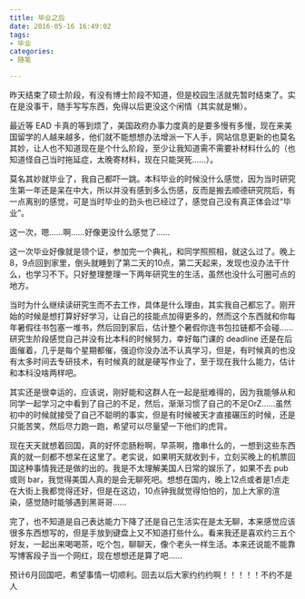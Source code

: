 ```yaml
---
title: 毕业之后
date: 2016-05-16 16:49:02
tags:
- 毕业
categories:
- 随笔

---
```


昨天结束了硕士阶段，有没有博士阶段不知道，但是校园生活就先暂时结束了。实在是没事干，随手写写东西，免得以后更没这个闲情（其实就是懒）。

<!--more-->

最近等 EAD 卡真的等到烦了，美国政府办事力度真的是要多慢有多慢，现在来美国留学的人越来越多，他们就不能想想办法增派一下人手，网站信息更新的也莫名其妙，让人也不知道现在是个什么阶段，至少让我知道需不需要补材料什么的（也知道怪自己当时拖延症，太晚寄材料，现在只能哭死......）。

莫名其妙就毕业了，我自己都吓一跳。本科毕业的时候没什么感觉，因为当时研究生第一年还是呆在中大，所以并没有感到多么伤感，反而是搬去顺德研究院后，有一点离别的感觉，可是当时毕业的劲头也已经过了，感觉自己没有真正体会过“毕业”。

这一次，嗯......啊......好像更没什么感觉了......

这一次毕业好像就是领个证，参加完一个典礼，和同学照照相，就这么过了。晚上8，9点回到家里，倒头就睡到了第二天的10点，第二天起来，发现也没办法干什么，也学习不下。只好整理整理一下两年研究生的生活，虽然也没什么可圈可点的地方。

当时为什么继续读研究生而不去工作，具体是什么理由，其实我自己都忘了。刚开始的时候是想打算好好学习，让自己的技能点加得更多的，然而这个东西就和你每年暑假往书包塞一堆书，然后回到家后，估计整个暑假你连书包拉链都不会碰......研究生阶段感觉自己并没有比本科的时候努力，幸好每门课的 deadline 还是在后面催着，几乎是每个星期都催，强迫你没办法不认真学习，但是，有时候真的也没有太多时间去专研技术，有时候真的就是硬写作业了，至于现在我什么能力，估计和本科没啥两样吧。

其实还是很幸运的，应该说，刚好能和这群人在一起是挺难得的，因为我能够从和同学一起学习之中看到了自己的不足，然后，渐渐习惯了自己的不足OrZ......虽然初中的时候就接受了自己不聪明的事实，但是有时候被天才直接碾压的时候，还是只能苦笑，然后尽力跑一跑，希望可以尽量望一下他们的虎背。

现在天天就想着回国，真的好怀恋肠粉啊，早茶啊，撸串什么的，一想到这些东西真的就一刻都不想呆在这里了。老实说，如果明天就收到卡，立刻买晚上的机票回国这种事情我还是做的出的。我是不太理解美国人日常的娱乐了，如果不去 pub 或则 bar，我觉得美国人真的是会无聊死吧。想想在国内，晚上12点或者是1点走在大街上我都觉得还好，但是在这边，10点钟我就觉得怕怕的，加上大家的渲染，感觉随时能够遇到黑哥哥......

完了，也不知道是自己表达能力下降了还是自己生活实在是太无聊，本来感觉应该很多东西想写的，但是手放到键盘上又不知道打些什么。看来我还是喜欢约三五个好友，一起出来喝喝茶，吃个包，聊聊天，像个老头一样生活。本来还说能不能靠写博客段子当一个网红，现在想想还是算了吧......

预计6月回国吧，希望事情一切顺利。回去以后大家约约约啊！！！！！不约不是人
